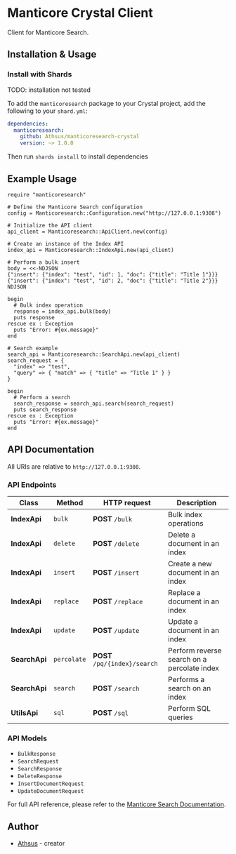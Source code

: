 # Manticore Crystal Client

Client for Manticore Search.

## Installation & Usage

### Install with Shards

TODO: installation not tested

To add the `manticoresearch` package to your Crystal project, add the following to your `shard.yml`:

```yaml
dependencies:
  manticoresearch:
    github: Athsus/manticoresearch-crystal
    version: ~> 1.0.0
```
Then run ```shards install``` to install dependencies

## Example Usage
```
require "manticoresearch"

# Define the Manticore Search configuration
config = Manticoresearch::Configuration.new("http://127.0.0.1:9308")

# Initialize the API client
api_client = Manticoresearch::ApiClient.new(config)

# Create an instance of the Index API
index_api = Manticoresearch::IndexApi.new(api_client)

# Perform a bulk insert
body = <<-NDJSON
{"insert": {"index": "test", "id": 1, "doc": {"title": "Title 1"}}}
{"insert": {"index": "test", "id": 2, "doc": {"title": "Title 2"}}}
NDJSON

begin
  # Bulk index operation
  response = index_api.bulk(body)
  puts response
rescue ex : Exception
  puts "Error: #{ex.message}"
end

# Search example
search_api = Manticoresearch::SearchApi.new(api_client)
search_request = {
  "index" => "test",
  "query" => { "match" => { "title" => "Title 1" } }
}

begin
  # Perform a search
  search_response = search_api.search(search_request)
  puts search_response
rescue ex : Exception
  puts "Error: #{ex.message}"
end

```

## API Documentation

All URIs are relative to `http://127.0.0.1:9308`.

### API Endpoints

| Class        | Method     | HTTP request                | Description                                      |
|--------------|------------|-----------------------------|--------------------------------------------------|
| **IndexApi** | `bulk`     | **POST** `/bulk`            | Bulk index operations                            |
| **IndexApi** | `delete`   | **POST** `/delete`          | Delete a document in an index                    |
| **IndexApi** | `insert`   | **POST** `/insert`          | Create a new document in an index                |
| **IndexApi** | `replace`  | **POST** `/replace`         | Replace a document in an index                   |
| **IndexApi** | `update`   | **POST** `/update`          | Update a document in an index                    |
| **SearchApi** | `percolate` | **POST** `/pq/{index}/search` | Perform reverse search on a percolate index    |
| **SearchApi** | `search`  | **POST** `/search`          | Performs a search on an index                    |
| **UtilsApi** | `sql`      | **POST** `/sql`             | Perform SQL queries                              |

### API Models

- `BulkResponse`
- `SearchRequest`
- `SearchResponse`
- `DeleteResponse`
- `InsertDocumentRequest`
- `UpdateDocumentRequest`

For full API reference, please refer to the [Manticore Search Documentation](https://manual.manticoresearch.com).

## Author

- [Athsus](https://github.com/Athsus) - creator